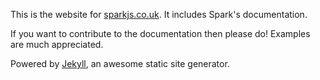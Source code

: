 This is the website for [sparkjs.co.uk](http://sparkjs.co.uk).
It includes Spark's documentation.

If you want to contribute to the documentation then please do!
Examples are much appreciated.

Powered by [Jekyll](https://github.com/mojombo/jekyll), an awesome static site generator.